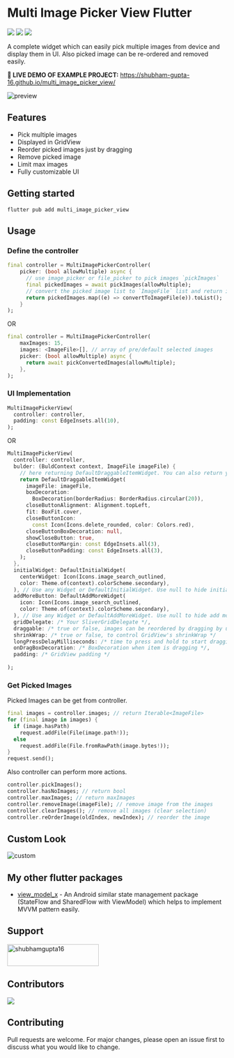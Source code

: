 # Multi Image Picker View Flutter

[![](https://img.shields.io/pub/v/multi_image_picker_view.svg?color=blue&label=pub.dev&logo=dart&logoColor=0099ff)](https://pub.dev/packages/multi_image_picker_view)
[![](https://img.shields.io/github/issues/shubham-gupta-16/multi_image_picker_view?color=red&label=Issues)](https://github.com/shubham-gupta-16/multi_image_picker_view/issues)
[![](https://img.shields.io/github/license/shubham-gupta-16/multi_image_picker_view?label=License)]()

A complete widget which can easily pick multiple images from device and display them in UI. Also picked image can be re-ordered and removed easily.

**🚀 LIVE DEMO OF EXAMPLE PROJECT:** https://shubham-gupta-16.github.io/multi_image_picker_view/

![preview](https://user-images.githubusercontent.com/55009858/178099543-d3b576d9-625c-426e-b627-9e48c2f65c17.gif)

## Features

- Pick multiple images
- Displayed in GridView
- Reorder picked images just by dragging
- Remove picked image
- Limit max images
- Fully customizable UI

## Getting started
```console
flutter pub add multi_image_picker_view
```

## Usage

### Define the controller
```dart
final controller = MultiImagePickerController(
    picker: (bool allowMultiple) async {
      // use image_picker or file_picker to pick images `pickImages`
      final pickedImages = await pickImages(allowMultiple);
      // convert the picked image list to `ImageFile` list and return it.
      return pickedImages.map((e) => convertToImageFile(e)).toList();
    }
);
```
OR
```dart
final controller = MultiImagePickerController(
    maxImages: 15,
    images: <ImageFile>[], // array of pre/default selected images
    picker: (bool allowMultiple) async {
      return await pickConvertedImages(allowMultiple);
    },
);
```

### UI Implementation
```dart
MultiImagePickerView(
  controller: controller,
  padding: const EdgeInsets.all(10),
);
```
OR
```dart
MultiImagePickerView(
  controller: controller,
  bulder: (BuldContext context, ImageFile imageFile) {
    // here returning DefaultDraggableItemWidget. You can also return your custom widget as well.
    return DefaultDraggableItemWidget(
      imageFile: imageFile,
      boxDecoration:
        BoxDecoration(borderRadius: BorderRadius.circular(20)),
      closeButtonAlignment: Alignment.topLeft,
      fit: BoxFit.cover,
      closeButtonIcon:
        const Icon(Icons.delete_rounded, color: Colors.red),
      closeButtonBoxDecoration: null,
      showCloseButton: true,
      closeButtonMargin: const EdgeInsets.all(3),
      closeButtonPadding: const EdgeInsets.all(3),
    );
  },
  initialWidget: DefaultInitialWidget(
    centerWidget: Icon(Icons.image_search_outlined,
    color: Theme.of(context).colorScheme.secondary),
  ), // Use any Widget or DefaultInitialWidget. Use null to hide initial widget
  addMoreButton: DefaultAddMoreWidget(
    icon: Icon(Icons.image_search_outlined,
    color: Theme.of(context).colorScheme.secondary),
  ), // Use any Widget or DefaultAddMoreWidget. Use null to hide add more button.
  gridDelegate: /* Your SliverGridDelegate */,
  draggable: /* true or false, images can be reordered by dragging by user or not, default true */,
  shrinkWrap: /* true or false, to control GridView's shrinkWrap */
  longPressDelayMilliseconds: /* time to press and hold to start dragging item */
  onDragBoxDecoration: /* BoxDecoration when item is dragging */,
  padding: /* GridView padding */
  
);
```

### Get Picked Images
Picked Images can be get from controller.
```dart
final images = controller.images; // return Iterable<ImageFile>
for (final image in images) {
  if (image.hasPath)
    request.addFile(File(image.path!));
  else 
    request.addFile(File.fromRawPath(image.bytes!));
}
request.send();
```
Also controller can perform more actions.
```dart
controller.pickImages();
controller.hasNoImages; // return bool
controller.maxImages; // return maxImages
controller.removeImage(imageFile); // remove image from the images
controller.clearImages(); // remove all images (clear selection)
controller.reOrderImage(oldIndex, newIndex); // reorder the image
```

## Custom Look

![custom](https://user-images.githubusercontent.com/55009858/178099563-72e26aea-0a06-43c2-8315-25c7a0d039fb.gif)

## My other flutter packages
- <a href="https://pub.dev/packages/view_model_x">view_model_x</a> - An Android similar state management package (StateFlow and SharedFlow with ViewModel) which helps to implement MVVM pattern easily.

## Support
<p><a href="https://www.buymeacoffee.com/shubhamgupta16"> <img align="center" src="https://cdn.buymeacoffee.com/buttons/v2/default-yellow.png" height="50" width="210" alt="shubhamgupta16" /></a></p>

## Contributors
<a href="https://github.com/shubham-gupta-16/multi_image_picker_view/graphs/contributors">
  <img src="https://contrib.rocks/image?repo=shubham-gupta-16/multi_image_picker_view" />
</a>

## Contributing

Pull requests are welcome. For major changes, please open an issue first to discuss what you would like to change.


